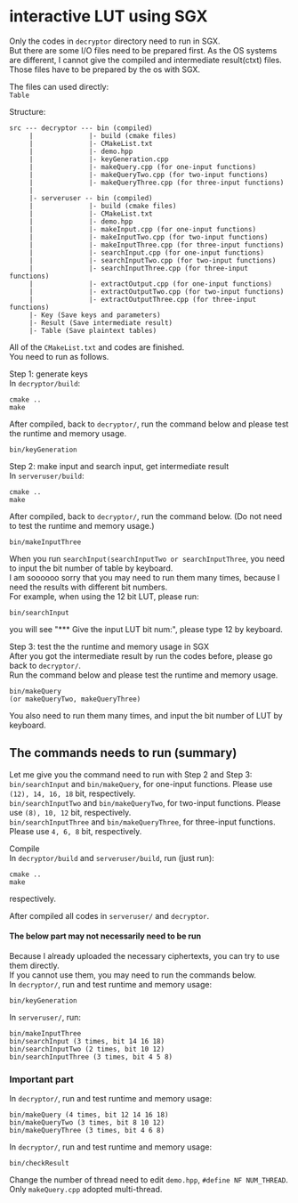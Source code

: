 # interactive LUT using SGX
Only the codes in `decryptor` directory need to run in SGX.<br>
But there are some I/O files need to be prepared first. As the OS systems are different, I cannot give the compiled and intermediate result(ctxt) files. Those files have to be prepared by the os with SGX.

The files can used directly:<br>
`Table`<br>

 Structure:
 ```
 src --- decryptor --- bin (compiled)
      |              |- build (cmake files)
      |              |- CMakeList.txt
      |              |- demo.hpp
      |              |- keyGeneration.cpp
      |              |- makeQuery.cpp (for one-input functions)
      |              |- makeQueryTwo.cpp (for two-input functions)
      |              |- makeQueryThree.cpp (for three-input functions)
      |              
      |- serveruser -- bin (compiled)
      |              |- build (cmake files)
      |              |- CMakeList.txt
      |              |- demo.hpp
      |              |- makeInput.cpp (for one-input functions)
      |              |- makeInputTwo.cpp (for two-input functions)
      |              |- makeInputThree.cpp (for three-input functions)
      |              |- searchInput.cpp (for one-input functions)
      |              |- searchInputTwo.cpp (for two-input functions)
      |              |- searchInputThree.cpp (for three-input functions)
      |              |- extractOutput.cpp (for one-input functions)
      |              |- extractOutputTwo.cpp (for two-input functions)
      |              |- extractOutputThree.cpp (for three-input functions)
      |- Key (Save keys and parameters)
      |- Result (Save intermediate result)
      |- Table (Save plaintext tables)
 ```
 All of the `CMakeList.txt` and codes are finished.<br>
 You need to run as follows.<br>

 Step 1: generate keys<br>
 In `decryptor/build`:
 ```
 cmake ..
 make
 ```
 After compiled, back to `decryptor/`, run the command below and please test the runtime and memory usage.
 ```
 bin/keyGeneration
 ```

 Step 2: make input and search input, get intermediate result<br>
 In `serveruser/build`:
 ```
 cmake ..
 make
 ```
 After compiled, back to `decryptor/`, run the command below. (Do not need to test the runtime and memory usage.)
 ```
 bin/makeInputThree
 ```
When you run `searchInput(searchInputTwo or searchInputThree`, you need to input the bit number of table by keyboard.<br>
I am soooooo sorry that you may need to run them many times, because I need the results with different bit numbers.<br>
For example, when using the 12 bit LUT, please run:
```
bin/searchInput
```
you will see "*** Give the input LUT bit num:", please type 12 by keyboard.<br>

Step 3: test the the runtime and memory usage in SGX<br>
After you got the intermediate result by run the codes before, please go back to `decryptor/`.<br>
Run the command below and please test the runtime and memory usage.
```
bin/makeQuery
(or makeQueryTwo, makeQueryThree)
```
You also need to run them many times, and input the bit number of LUT by keyboard.

## The commands needs to run (summary)
Let me give you the command need to run with Step 2 and Step 3:<br>
`bin/searchInput` and `bin/makeQuery`, for one-input functions. Please use `(12), 14, 16, 18` bit, respectively.<br>
`bin/searchInputTwo` and `bin/makeQueryTwo`, for two-input functions. Please use `(8), 10, 12` bit, respectively.<br>
`bin/searchInputThree` and `bin/makeQueryThree`, for three-input functions. Please use `4, 6, 8` bit, respectively.<br>

Compile<br>
In `decryptor/build` and `serveruser/build`, run (just run):
```
cmake ..
make
```
respectively.<br>

After compiled all codes in `serveruser/` and `decryptor`.<br>

#### The below part may not necessarily need to be run
Because I already uploaded the necessary ciphertexts, you can try to use them directly.<br>
If you cannot use them, you may need to run the commands below.<br>
In `decryptor/`, run and test runtime and memory usage:
```
bin/keyGeneration
```
In `serveruser/`, run:
```
bin/makeInputThree
bin/searchInput (3 times, bit 14 16 18)
bin/searchInputTwo (2 times, bit 10 12)
bin/searchInputThree (3 times, bit 4 5 8)
```
### Important part
In `decryptor/`, run and test runtime and memory usage:
```
bin/makeQuery (4 times, bit 12 14 16 18)
bin/makeQueryTwo (3 times, bit 8 10 12)
bin/makeQueryThree (3 times, bit 4 6 8)
```
In `decryptor/`, run and test runtime and memory usage:
```
bin/checkResult
```

Change the number of thread need to edit `demo.hpp`, `#define NF NUM_THREAD`.<br>
Only `makeQuery.cpp` adopted multi-thread.
